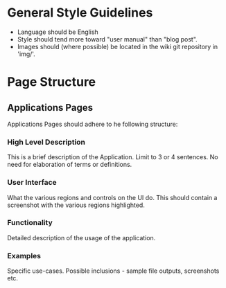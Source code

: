 # General Style Guidelines
* Language should be English
* Style should tend more toward "user manual" than "blog post".
* Images should (where possible) be located in the wiki git repository in 'img/'.

# Page Structure
## Applications Pages
Applications Pages should adhere to he following structure:
### High Level Description 
This is a brief description of the Application. Limit to 3 or 4 sentences. No need for elaboration of terms or definitions.

### User Interface
What the various regions and controls on the UI do. This should contain a screenshot with the various regions highlighted.

### Functionality 
Detailed description of the usage of the application. 

### Examples
Specific use-cases. Possible inclusions - sample file outputs, screenshots etc.

